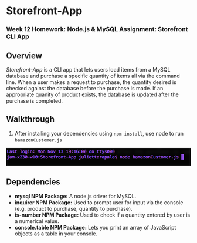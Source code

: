 # Storefront-App
### Week 12 Homework: Node.js &amp; MySQL Assignment: Storefront CLI App

## Overview

*Storefront-App* is a CLI app that lets users load items from a MySQL database and purchase a specific quantity of items all via the command line. When a user makes a request to purchase, the quantity desired is checked against the database before the purchase is made. If an appropriate quanity of product exists, the database is updated after the purchase is completed. 

## Walkthrough

1. After installing your dependencies using `npm install`, use node to run `bamazonCustomer.js`

![Starting bamazonCustomer.js](images/01-bamazonCustomer.png)

## Dependencies
* **mysql NPM Package:** A node.js driver for MySQL.
* **inquirer NPM Package:** Used to prompt user for input via the console (e.g. product to purchase, quantity to purchase).
* **is-number NPM Package:** Used to check if a quantity entered by user is a numerical value.
* **console.table NPM Package:** Lets you print an array of JavaScript objects as a table in your console.

